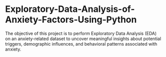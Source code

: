 # Exploratory-Data-Analysis-of-Anxiety-Factors-Using-Python
The objective of this project is to perform Exploratory Data Analysis (EDA) on an anxiety-related dataset to uncover meaningful insights about potential triggers, demographic influences, and behavioral patterns associated with anxiety.
